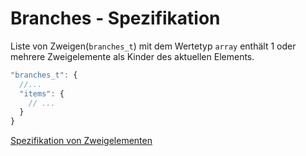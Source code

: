 # Branches - Spezifikation

Liste von Zweigen(`branches_t`) mit dem Wertetyp `array` enthält 1 oder mehrere Zweigelemente als Kinder des aktuellen Elements.

```javascript
"branches_t": {
  //...
  "items": {
    // ...
  }
}
```

[Spezifikation von Zweigelementen](types/branches/branch-spec.de.md)
